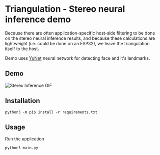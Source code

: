 # Triangulation - Stereo neural inference demo

Because there are often application-specific host-side filtering to be done on the stereo
neural inference results, and because these calculations are lightweight
(i.e. could be done on an ESP32), we leave the triangulation itself to the host.

Demo uses [YuNet](https://hub.luxonis.com/ai/models/5d635f3c-45c0-41d2-8800-7ca3681b1915) neural network for detecting face and it's landmarks.

## Demo

![Stereo Inference GIF](https://user-images.githubusercontent.com/59799831/132098832-70a2d0b9-1a30-4994-8dad-dc880a803fb3.gif)

## Installation

```
python3 -m pip install -r requirements.txt
```

## Usage

Run the application

```
python3 main.py
```

